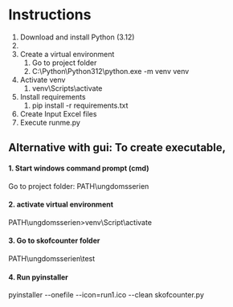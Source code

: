 # Instructions
1. Download and install Python (3.12)
2. 
3. Create a virtual environment
   1. Go to project folder 
   2. C:\Python\Python312\python.exe -m venv venv
4. Activate venv
   1. venv\Scripts\activate
5. Install requirements
   1. pip install -r requirements.txt
6. Create Input Excel files
7. Execute runme.py



## Alternative with gui: To create executable, 
#### 1. Start windows command prompt (cmd)
Go to project folder: PATH\ungdomsserien
#### 2. activate virtual environment
PATH\ungdomsserien>venv\Script\activate
#### 3. Go to skofcounter folder
PATH\ungdomsserien\test
#### 4. Run pyinstaller
pyinstaller --onefile --icon=run1.ico --clean skofcounter.py